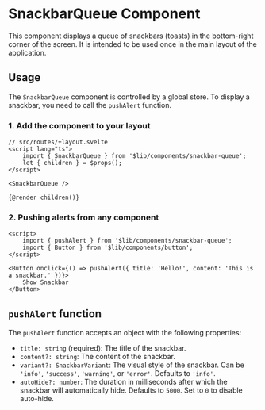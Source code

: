 # SnackbarQueue Component

This component displays a queue of snackbars (toasts) in the bottom-right corner of the screen. It is intended to be used once in the main layout of the application.

## Usage

The `SnackbarQueue` component is controlled by a global store. To display a snackbar, you need to call the `pushAlert` function.

### 1. Add the component to your layout

```svelte
// src/routes/+layout.svelte
<script lang="ts">
	import { SnackbarQueue } from '$lib/components/snackbar-queue';
	let { children } = $props();
</script>

<SnackbarQueue />

{@render children()}
```

### 2. Pushing alerts from any component

```svelte
<script>
	import { pushAlert } from '$lib/components/snackbar-queue';
	import { Button } from '$lib/components/button';
</script>

<Button onclick={() => pushAlert({ title: 'Hello!', content: 'This is a snackbar.' })}>
	Show Snackbar
</Button>
```

## `pushAlert` function

The `pushAlert` function accepts an object with the following properties:

- `title: string` (required): The title of the snackbar.
- `content?: string`: The content of the snackbar.
- `variant?: SnackbarVariant`: The visual style of the snackbar. Can be `'info'`, `'success'`, `'warning'`, or `'error'`. Defaults to `'info'`.
- `autoHide?: number`: The duration in milliseconds after which the snackbar will automatically hide. Defaults to `5000`. Set to `0` to disable auto-hide.
